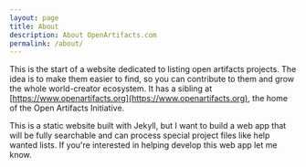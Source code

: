 ```yaml
---
layout: page
title: About
description: About OpenArtifacts.com
permalink: /about/
---
```


This is the start of a website dedicated to listing open artifacts projects. The idea is to make them easier to find, so you can contribute to them and grow the whole world-creator ecosystem. It has a sibling at [https://www.openartifacts.org](https://www.openartifacts.org), the home of the Open Artifacts Initiative.

This is a static website built with Jekyll, but I want to build a web app that will be fully searchable and can process special project files like help wanted lists. If you're interested in helping develop this web app let me know.


